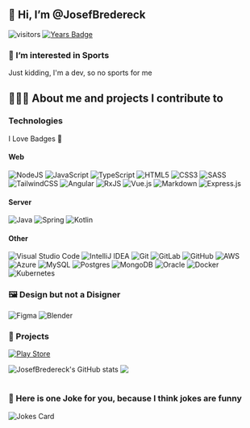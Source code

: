 ## 👋 Hi, I’m @JosefBredereck

![visitors](https://visitor-badge.glitch.me/badge?page_id=josef.bredereck) [![Years Badge](https://badges.pufler.dev/years/JosefBredereck)](https://badges.pufler.dev)

### 👀 I’m interested in Sports 
  
  Just kidding, I'm a dev, so no sports for me

## 👨🏼‍💻 About me and projects I contribute to

### Technologies

I Love Badges 💞

#### Web

<img alt="NodeJS" src="https://img.shields.io/badge/node.js-%2343853D.svg?style=for-the-badge&logo=node-dot-js&logoColor=white"/> <img alt="JavaScript" src="https://img.shields.io/badge/javascript-%23323330.svg?style=for-the-badge&logo=javascript&logoColor=%23F7DF1E"/> <img alt="TypeScript" src="https://img.shields.io/badge/typescript-%23007ACC.svg?style=for-the-badge&logo=typescript&logoColor=white"/> <img alt="HTML5" src="https://img.shields.io/badge/html5-%23E34F26.svg?style=for-the-badge&logo=html5&logoColor=white"/> <img alt="CSS3" src="https://img.shields.io/badge/css3-%231572B6.svg?style=for-the-badge&logo=css3&logoColor=white"/> <img alt="SASS" src="https://img.shields.io/badge/SASS-hotpink.svg?style=for-the-badge&logo=SASS&logoColor=white"/> <img alt="TailwindCSS" src="https://img.shields.io/badge/tailwindcss-%2338B2AC.svg?style=for-the-badge&logo=tailwind-css&logoColor=white"/> <img alt="Angular" src="https://img.shields.io/badge/angular-%23DD0031.svg?style=for-the-badge&logo=angular&logoColor=white"/> <img alt="RxJS" src="https://img.shields.io/badge/rxjs-%23B7178C.svg?style=for-the-badge&logo=reactivex&logoColor=white" /> <img alt="Vue.js" src="https://img.shields.io/badge/vuejs-%2335495e.svg?style=for-the-badge&logo=vue-dot-js&logoColor=%234FC08D"/> <img alt="Markdown" src="https://img.shields.io/badge/markdown-%23000000.svg?style=for-the-badge&logo=markdown&logoColor=white"/> <img alt="Express.js" src="https://img.shields.io/badge/express.js-%23404d59.svg?style=for-the-badge&logo=express&logoColor=%2361DAFB"/>

#### Server
<img alt="Java" src="https://img.shields.io/badge/java-%23ED8B00.svg?style=for-the-badge&logo=java&logoColor=white"/> <img alt="Spring" src="https://img.shields.io/badge/spring-%236DB33F.svg?style=for-the-badge&logo=spring&logoColor=white"/> <img alt="Kotlin" src="https://img.shields.io/badge/kotlin-%230095D5.svg?style=for-the-badge&logo=kotlin&logoColor=white"/>

#### Other
<img alt="Visual Studio Code" src="https://img.shields.io/badge/VisualStudioCode-0078d7.svg?style=for-the-badge&logo=visual-studio-code&logoColor=white"/> <img alt="IntelliJ IDEA" src="https://img.shields.io/badge/IntelliJIDEA-000000.svg?style=for-the-badge&logo=intellij-idea&logoColor=white"/> <img alt="Git" src="https://img.shields.io/badge/git-%23F05033.svg?style=for-the-badge&logo=git&logoColor=white"/> <img alt="GitLab" src="https://img.shields.io/badge/gitlab-%23181717.svg?style=for-the-badge&logo=gitlab&logoColor=white"/> <img alt="GitHub" src="https://img.shields.io/badge/github-%23121011.svg?style=for-the-badge&logo=github&logoColor=white"/> <img alt="AWS" src="https://img.shields.io/badge/AWS-%23FF9900.svg?style=for-the-badge&logo=amazon-aws&logoColor=white"/> <img alt="Azure" src="https://img.shields.io/badge/azure-%230072C6.svg?style=for-the-badge&logo=azure-devops&logoColor=white"/> <img alt="MySQL" src="https://img.shields.io/badge/mysql-%2300f.svg?style=for-the-badge&logo=mysql&logoColor=white"/> <img alt="Postgres" src ="https://img.shields.io/badge/postgres-%23316192.svg?style=for-the-badge&logo=postgresql&logoColor=white"/> <img alt="MongoDB" src ="https://img.shields.io/badge/MongoDB-%234ea94b.svg?style=for-the-badge&logo=mongodb&logoColor=white"/> <img alt="Oracle" src ="https://img.shields.io/badge/oracle-%23F00000.svg?style=for-the-badge&logo=oracle&logoColor=white" /> <img alt="Docker" src="https://img.shields.io/badge/docker-%230db7ed.svg?style=for-the-badge&logo=docker&logoColor=white"/> <img alt="Kubernetes" src="https://img.shields.io/badge/kubernetes-%23326ce5.svg?style=for-the-badge&logo=kubernetes&logoColor=white"/>

### 🖼 Design but not a Disigner

<img alt="Figma" src="https://img.shields.io/badge/figma-%23F24E1E.svg?style=for-the-badge&logo=figma&logoColor=white"/> <img alt="Blender" src="https://img.shields.io/badge/blender-%23F5792A.svg?style=for-the-badge&logo=blender&logoColor=white"/>

### 🦾 Projects
<a href="https://play.google.com/store/apps/developer?id=Slime+Games&hl=de&gl=US">
    <img alt="Play Store" src="https://img.shields.io/badge/Google_Play-414141?style=for-the-badge&logo=google-play&logoColor=white" /> 
</a>

![JosefBredereck's GitHub stats](https://github-readme-stats.vercel.app/api?username=JosefBredereck&show_icons=true&theme=react&hide_border=true)
<a href="https://github.com/pattern-lab/patternlab-node">
  <img align="top" src="https://github-readme-stats.vercel.app/api/pin/?username=pattern-lab&repo=patternlab-node&title_color=57BDDA&text_color=ffffff&icon_color=57BDDA&bg_color=20232A&hide_border=true" />
</a>

#

<!-- ![Top Langs](https://github-readme-stats.vercel.app/api/top-langs/?username=JosefBredereck&count_private=true) -->
<!-- [![JosefBredereck's wakatime stats](https://github-readme-stats.vercel.app/api/wakatime?username=JosefBredereck)] -->
<!-- ![trophy](https://github-profile-trophy.vercel.app/?username=JosefBredereck&theme=nord&column=3&margin-w=15&margin-h=15&no-frame=true) -->

### 🎉 Here is one Joke for you, because I think jokes are funny

![Jokes Card](https://readme-jokes.vercel.app/api?theme=react&borderColor=none)
